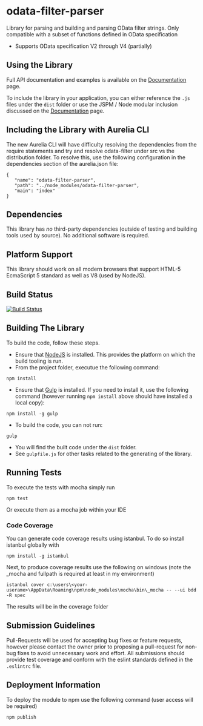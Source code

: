 # odata-filter-parser

Library for parsing and building and parsing OData filter strings.  Only compatible with a subset of functions defined in OData specification

* Supports OData specification V2 through V4 (partially)

## Using the Library
Full API documentation and examples is available on the [Documentation](https://github.com/jadrake75/odata-filter-parser/blob/master/doc/Intro.md) page.

To include the library in your application, you can either reference the `.js` files under the `dist` folder or use the JSPM / Node 
modular inclusion discussed on the [Documentation](https://github.com/jadrake75/odata-filter-parser/blob/master/doc/Intro.md) page.

## Including the Library with Aurelia CLI
The new Aurelia CLI will have difficulty resolving the dependencies from the require statements and try and resolve odata-filter under src vs the distribution folder.  To resolve this, 
use the following configuration in the dependencies section of the aurelia.json file:
   
  ```
  {
     "name": "odata-filter-parser",
     "path": "../node_modules/odata-filter-parser",
     "main": "index"
  }
  ```
   
## Dependencies
This library has *no* third-party dependencies (outside of testing and building tools used by source).  No additional software is required.

## Platform Support
This library should work on all modern browsers that support HTML-5 EcmaScript 5 standard as well as V8 (used by NodeJS).

## Build Status

[![Build Status](http://drake-server.ddns.net:9000/jenkins/buildStatus/icon?job=odata-filter-parser)](http://drake-server.ddns.net:9000/jenkins/job/odata-filter-parser/)


## Building The Library
To build the code, follow these steps.

  * Ensure that [NodeJS](http://nodejs.org) is installed.  This provides the platform on which the build tooling is run.
  * From the project folder, executue the following command:
  
  ```
  npm install
  ```
  * Ensure that [Gulp](http://gulpjs.com) is installed.  If you need to install it, use the following command (however 
  running `npm install` above should have installed a local copy):
  
  ```
  npm install -g gulp
  ```
  * To build the code, you can not run:
  
  ```
  gulp
  ```
  * You will find the built code under the `dist` folder.
  * See `gulpfile.js` for other tasks related to the generating of the library.

## Running Tests

To execute the tests with mocha simply run

```
npm test
```

Or execute them as a mocha job within your IDE

### Code Coverage

You can generate code coverage results using istanbul.  To do so install istanbul globally with

```
npm install -g istanbul
```

Next, to produce coverage results use the following on windows (note the _mocha and fullpath is required at least in my environment)

```
istanbul cover c:\users\<your-userame>\AppData\Roaming\npm\node_modules\mocha\bin\_mocha -- --ui bdd -R spec
```

The results will be in the coverage folder


## Submission Guidelines
Pull-Requests will be used for accepting bug fixes or feature requests, however please contact the owner prior to proposing
a pull-request for non-bug fixes to avoid unnecessary work and effort.  All submissions should provide test coverage and
conform with the eslint standards defined in the `.eslintrc` file.

## Deployment Information

To deploy the module to npm use the following command (user access will be required)

```
npm publish
```


